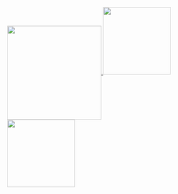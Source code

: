 

<a href="https://github.com/vn7n24fzkq/github-profile-summary-cards">
  <img align="center" src="https://github-profile-summary-cards.vercel.app/api/cards/profile-details?username=Iris-Fla&theme=synthwave" height="220px"/>
</a>

<a href="https://github.com/anuraghazra/github-readme-stats">
  <img src="https://github-readme-stats.vercel.app/api?username=Iris-Fla&hide=contribs&count_private=true&show_icons=true&theme=synthwave" height="158px" />
</a>

<a href="https://github.com/anuraghazra/github-readme-stats">
  <img  src="https://github-readme-stats.vercel.app/api/top-langs/?username=Iris-Fla&layout=compact&theme=synthwave" height="158px" />
</a>





